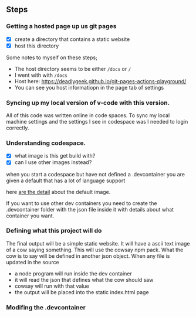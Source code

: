 ## Steps

### Getting a hosted page up us git pages

- [x] create a directory that contains a static website
- [x] host this directory

Some notes to myself on these steps;

- The host directory seems to be either `/docs` or `/`
- I went with with `/docs`
- Host here: https://deadlygeek.github.io/git-pages-actions-playground/
- You can see you host informatiopn in the page tab of settings

### Syncing up my local version of v-code with this version.

All of this code was written online in code spaces. To sync my local machine settings and the settings
I see in codespace was I needed to login correctly.

### Understanding codespace.

- [x] what image is this get build with?
- [x] can I use other images instead?

when you start a codespace but have not defined a .devcontainer you are given a default that has
a lot of language support

here [are the detail](https://github.com/devcontainers/images/tree/main/src/universal) about the default image.

If you want to use other dev containers you need to create the .devcontainer folder with the json file inside
it with details about what container you want.

### Defining what this project will do

The final output will be a simple static website. It will have a ascii text image of a cow saying something. This
will use the cowsay npm pack. What the cow is to say will be defined in another json object. When any file is
updated in the source

 - a node program will run inside the dev container
 - it will read the json that defines what the cow should saw
 - cowsay will run with that value
 - the output will be placed into the static index.html page

### Modifing the .devcontainer
